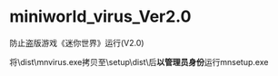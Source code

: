 # miniworld_virus_Ver2.0
防止盗版游戏《迷你世界》运行(V2.0)

将\dist\mnvirus.exe拷贝至\setup\dist\后**以管理员身份**运行mnsetup.exe
